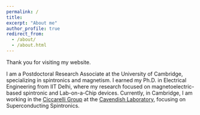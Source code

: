 ```yaml
---
permalink: /
title: 
excerpt: "About me"
author_profile: true
redirect_from: 
  - /about/
  - /about.html
---
```


Thank you for visiting my website. 

<p>
  I am a Postdoctoral Research Associate at the University of Cambridge, specializing in spintronics and magnetism. I earned my Ph.D. in Electrical Engineering from IIT Delhi, where my research focused on magnetoelectric-based spintronic and Lab-on-a-Chip devices. Currently, in Cambridge, I am working in the <a href="https://www.ciccarelli.phy.cam.ac.uk/">Ciccarelli Group</a> at the <a href="https://www.phy.cam.ac.uk/">Cavendish Laboratory</a>, focusing on Superconducting Spintronics.
</p>

